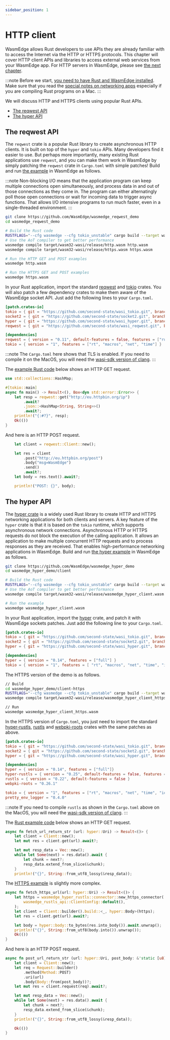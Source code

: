 ```yaml
---
sidebar_position: 1
---
```


# HTTP client

WasmEdge allows Rust developers to use APIs they are already familiar with to access the Internet via the HTTP or HTTPS protocols. This chapter will cover HTTP client APIs and libraries to access external web services from your WasmEdge app. For HTTP servers in WasmEdge, please see [the next chapter](server).

<!-- prettier-ignore -->
:::note
Before we start, [you need to have Rust and WasmEdge installed](../setup.md).
Make sure that you read the [special notes on networking apps](../setup#special-notes-for-networking-apps) especially if you are compiling Rust programs on a Mac.
:::

We will discuss HTTP and HTTPS clients using popular Rust APIs.

- [The reqwest API](#the-reqwest-api)
- [The hyper API](#the-hyper-api)

## The reqwest API

The `reqwest` crate is a popular Rust library to create asynchronous HTTP clients. It is built on top of the `hyper` and `tokio` APIs. Many developers find it easier to use. But perhaps more importantly, many existing Rust applications use `reqwest`, and you can make them work in WasmEdge by simply patching the `reqwest` crate in `Cargo.toml` with simple patches! Build and run [the example](https://github.com/WasmEdge/wasmedge_reqwest_demo/) in WasmEdge as follows.

<!-- prettier-ignore -->
:::note
Non-blocking I/O means that the application program can keep multiple connections open simultaneously, and process data in and out of those connections as they come in. The program can either alternatingly poll those open connections or wait for incoming data to trigger async functions. That allows I/O intensive programs to run much faster, even in a single-threaded environment.
:::

```bash
git clone https://github.com/WasmEdge/wasmedge_reqwest_demo
cd wasmedge_reqwest_demo

# Build the Rust code
RUSTFLAGS="--cfg wasmedge --cfg tokio_unstable" cargo build --target wasm32-wasi --release
# Use the AoT compiler to get better performance
wasmedge compile target/wasm32-wasi/release/http.wasm http.wasm
wasmedge compile target/wasm32-wasi/release/https.wasm https.wasm

# Run the HTTP GET and POST examples
wasmedge http.wasm

# Run the HTTPS GET and POST examples
wasmedge https.wasm
```

In your Rust application, import the standard [reqwest](https://crates.io/crates/reqwest) and [tokio](https://crates.io/crates/tokio) crates. You will also patch a few dependency crates to make them aware of the WasmEdge socket API. Just add the following lines to your `Cargo.toml`.

```toml
[patch.crates-io]
tokio = { git = "https://github.com/second-state/wasi_tokio.git", branch = "v1.36.x" }
socket2 = { git = "https://github.com/second-state/socket2.git", branch = "v0.5.x" }
hyper = { git = "https://github.com/second-state/wasi_hyper.git", branch = "v0.14.x" }
reqwest = { git = "https://github.com/second-state/wasi_reqwest.git", branch = "0.11.x" }

[dependencies]
reqwest = { version = "0.11", default-features = false, features = ["rustls-tls"] }
tokio = { version = "1", features = ["rt", "macros", "net", "time"] }
```

<!-- prettier-ignore -->
:::note
The `Cargo.toml` here shows that TLS is enabled. If you need to compile it on the MacOS, you will need the [wasi-sdk version of clang](../setup#tls-on-macos).
:::

The [example Rust code](https://github.com/WasmEdge/wasmedge_reqwest_demo/blob/main/src/http.rs) below shows an HTTP GET request.

```rust
use std::collections::HashMap;

#[tokio::main]
async fn main() -> Result<(), Box<dyn std::error::Error>> {
    let resp = reqwest::get("http://eu.httpbin.org/ip")
        .await?
        .json::<HashMap<String, String>>()
        .await?;
    println!("{:#?}", resp);
    Ok(())
}
```

And here is an HTTP POST request.

```rust
    let client = reqwest::Client::new();

    let res = client
        .post("http://eu.httpbin.org/post")
        .body("msg=WasmEdge")
        .send()
        .await?;
    let body = res.text().await?;

    println!("POST: {}", body);
```

## The hyper API

The [hyper crate](https://crates.io/crates/hyper) is a widely used Rust library to create HTTP and HTTPS networking applications for both clients and servers. A key feature of the `hyper` crate is that it is based on the `tokio` runtime, which supports asynchronous network connections. Asynchronous HTTP or HTTPS requests do not block the execution of the calling application. It allows an application to make multiple concurrent HTTP requests and to process responses as they are received. That enables high-performance networking applications in WasmEdge. Build and run [the hyper example](https://github.com/WasmEdge/wasmedge_hyper_demo/) in WasmEdge as follows.

```bash
git clone https://github.com/WasmEdge/wasmedge_hyper_demo
cd wasmedge_hyper_demo/client

# Build the Rust code
RUSTFLAGS="--cfg wasmedge --cfg tokio_unstable" cargo build --target wasm32-wasi --release
# Use the AoT compiler to get better performance
wasmedge compile target/wasm32-wasi/release/wasmedge_hyper_client.wasm wasmedge_hyper_client.wasm

# Run the example
wasmedge wasmedge_hyper_client.wasm
```

In your Rust application, import the [hyper](https://crates.io/crates/hyper) crate,
and patch it with WasmEdge sockets patches.
Just add the following line to your `Cargo.toml`.

```toml
[patch.crates-io]
tokio = { git = "https://github.com/second-state/wasi_tokio.git", branch = "v1.36.x" }
socket2 = { git = "https://github.com/second-state/socket2.git", branch = "v0.5.x" }
hyper = { git = "https://github.com/second-state/wasi_hyper.git", branch = "v0.14.x" }

[dependencies]
hyper = { version = "0.14", features = ["full"] }
tokio = { version = "1", features = [ "rt", "macros", "net", "time", "io-util" ] }
```

The HTTPS version of the demo is as follows.

```bash
// Build
cd wasmedge_hyper_demo/client-https
RUSTFLAGS="--cfg wasmedge --cfg tokio_unstable" cargo build --target wasm32-wasi --release
wasmedge compile target/wasm32-wasi/release/wasmedge_hyper_client_https.wasm wasmedge_hyper_client_https.wasm

// Run
wasmedge wasmedge_hyper_client_https.wasm
```

In the HTTPS version of `Cargo.toml`, you just need to import the standard [hyper-rustls](https://crates.io/crates/hyper-rustls), [rustls](https://crates.io/crates/rustls) and [webpki-roots](https://crates.io/crates/webpki-roots) crates with the same patches as above.

```toml
[patch.crates-io]
tokio = { git = "https://github.com/second-state/wasi_tokio.git", branch = "v1.36.x" }
socket2 = { git = "https://github.com/second-state/socket2.git", branch = "v0.5.x" }
hyper = { git = "https://github.com/second-state/wasi_hyper.git", branch = "v0.14.x" }

[dependencies]
hyper = { version = "0.14", features = ["full"]}
hyper-rustls = { version = "0.25", default-features = false, features = [ "http1", "tls12", "logging", "ring", "webpki-tokio" ] }
rustls = { version = "0.22", default-features = false }
webpki-roots = "0.26.1"

tokio = { version = "1", features = ["rt", "macros", "net", "time", "io-util"]}
pretty_env_logger = "0.4.0"
```

<!-- prettier-ignore -->
:::note
If you need to compile `rustls` as shown in the `Cargo.toml` above on the MacOS, you will need the [wasi-sdk version of clang](../setup#tls-on-macos).
:::

The [Rust example code](https://github.com/WasmEdge/wasmedge_hyper_demo/blob/main/client/src/main.rs) below shows an HTTP GET request.

```rust
async fn fetch_url_return_str (url: hyper::Uri) -> Result<()> {
    let client = Client::new();
    let mut res = client.get(url).await?;

    let mut resp_data = Vec::new();
    while let Some(next) = res.data().await {
        let chunk = next?;
        resp_data.extend_from_slice(&chunk);
    }
    println!("{}", String::from_utf8_lossy(&resp_data));
```

The [HTTPS example](https://github.com/WasmEdge/wasmedge_hyper_demo/blob/main/client-https/src/main.rs) is slightly more complex.

```rust
async fn fetch_https_url(url: hyper::Uri) -> Result<()> {
    let https = wasmedge_hyper_rustls::connector::new_https_connector(
        wasmedge_rustls_api::ClientConfig::default(),
    );
    let client = Client::builder().build::<_, hyper::Body>(https);
    let res = client.get(url).await?;

    let body = hyper::body::to_bytes(res.into_body()).await.unwrap();
    println!("{}", String::from_utf8(body.into()).unwrap());
    Ok(())
}
```

And here is an HTTP POST request.

```rust
async fn post_url_return_str (url: hyper::Uri, post_body: &'static [u8]) -> Result<()> {
    let client = Client::new();
    let req = Request::builder()
        .method(Method::POST)
        .uri(url)
        .body(Body::from(post_body))?;
    let mut res = client.request(req).await?;

    let mut resp_data = Vec::new();
    while let Some(next) = res.data().await {
        let chunk = next?;
        resp_data.extend_from_slice(&chunk);
    }
    println!("{}", String::from_utf8_lossy(&resp_data));

    Ok(())
}
```
